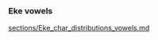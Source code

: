 ### Eke vowels
[sections/Eke_char_distributions_vowels.md](https://github.com/vwulf/ettuge/blob/master/src/main/md/kannada/sections/Eke_char_distributions_vowels.md)


